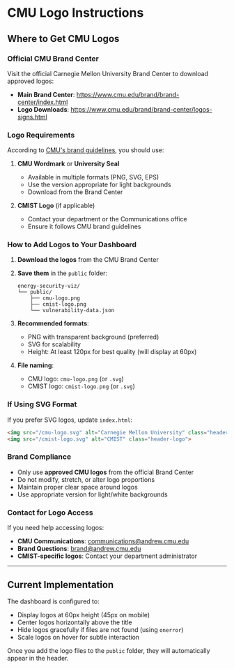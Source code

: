 # CMU Logo Instructions

## Where to Get CMU Logos

### Official CMU Brand Center
Visit the official Carnegie Mellon University Brand Center to download approved logos:
- **Main Brand Center**: https://www.cmu.edu/brand/brand-center/index.html
- **Logo Downloads**: https://www.cmu.edu/brand/brand-center/logos-signs.html

### Logo Requirements

According to [CMU's brand guidelines](https://www.cmu.edu/brand/brand-guidelines/visual-identity/colors.html#core), you should use:

1. **CMU Wordmark** or **University Seal**
   - Available in multiple formats (PNG, SVG, EPS)
   - Use the version appropriate for light backgrounds
   - Download from the Brand Center

2. **CMIST Logo** (if applicable)
   - Contact your department or the Communications office
   - Ensure it follows CMU brand guidelines

### How to Add Logos to Your Dashboard

1. **Download the logos** from the CMU Brand Center
2. **Save them** in the `public` folder:
   ```
   energy-security-viz/
   └── public/
       ├── cmu-logo.png
       ├── cmist-logo.png
       └── vulnerability-data.json
   ```

3. **Recommended formats**:
   - PNG with transparent background (preferred)
   - SVG for scalability
   - Height: At least 120px for best quality (will display at 60px)

4. **File naming**:
   - CMU logo: `cmu-logo.png` (or `.svg`)
   - CMIST logo: `cmist-logo.png` (or `.svg`)

### If Using SVG Format

If you prefer SVG logos, update `index.html`:

```html
<img src="/cmu-logo.svg" alt="Carnegie Mellon University" class="header-logo">
<img src="/cmist-logo.svg" alt="CMIST" class="header-logo">
```

### Brand Compliance

- Only use **approved CMU logos** from the official Brand Center
- Do not modify, stretch, or alter logo proportions
- Maintain proper clear space around logos
- Use appropriate version for light/white backgrounds

### Contact for Logo Access

If you need help accessing logos:
- **CMU Communications**: communications@andrew.cmu.edu
- **Brand Questions**: brand@andrew.cmu.edu
- **CMIST-specific logos**: Contact your department administrator

---

## Current Implementation

The dashboard is configured to:
- Display logos at 60px height (45px on mobile)
- Center logos horizontally above the title
- Hide logos gracefully if files are not found (using `onerror`)
- Scale logos on hover for subtle interaction

Once you add the logo files to the `public` folder, they will automatically appear in the header.


